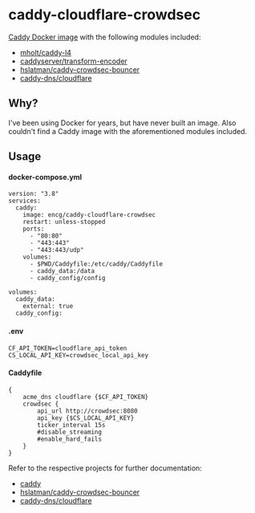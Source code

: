 # caddy-cloudflare-crowdsec

[Caddy Docker image](https://hub.docker.com/_/caddy) with the following modules included:
* [mholt/caddy-l4](mholt/caddy-l4)
* [caddyserver/transform-encoder](caddyserver/transform-encoder)
* [hslatman/caddy-crowdsec-bouncer](hslatman/caddy-crowdsec-bouncer)
* [caddy-dns/cloudflare](caddy-dns/cloudflare)

## Why?
I've been using Docker for years, but have never built an image. Also couldn't find a Caddy image with the aforementioned modules included.

## Usage
#### docker-compose.yml
```
version: "3.8"
services:
  caddy:
    image: encg/caddy-cloudflare-crowdsec
    restart: unless-stopped
    ports:
      - "80:80"
      - "443:443"
      - "443:443/udp"
    volumes:
      - $PWD/Caddyfile:/etc/caddy/Caddyfile
      - caddy_data:/data
      - caddy_config/config

volumes:
  caddy_data:
    external: true
  caddy_config:
```

#### .env
```
CF_API_TOKEN=cloudflare_api_token
CS_LOCAL_API_KEY=crowdsec_local_api_key
```

#### Caddyfile
```
{
	acme_dns cloudflare {$CF_API_TOKEN}
	crowdsec {
		api_url http://crowdsec:8080
		api_key {$CS_LOCAL_API_KEY}
		ticker_interval 15s
		#disable_streaming
		#enable_hard_fails
	}
}
```

Refer to the respective projects for further documentation:
* [caddy](https://hub.docker.com/_/caddy)
* [hslatman/caddy-crowdsec-bouncer](hslatman/caddy-crowdsec-bouncer/#usage)
* [caddy-dns/cloudflare](caddy-dns/cloudflare)